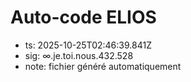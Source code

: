 # Auto-code ELIOS
- ts: 2025-10-25T02:46:39.841Z
- sig: ∞.je.toi.nous.432.528
- note: fichier généré automatiquement